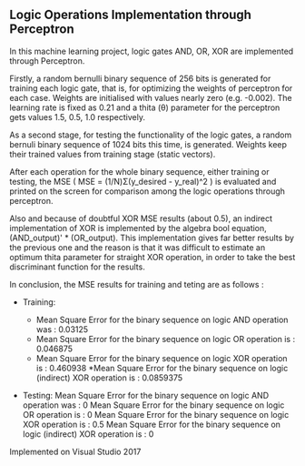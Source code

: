 ## Logic Operations Implementation through Perceptron

In this machine learning project, logic gates AND, OR, XOR are implemented through Perceptron.

Firstly, a random bernulli binary sequence of 256 bits is generated for training each logic gate, that is, for optimizing the weights of perceptron for each case. Weights are initialised with values nearly zero (e.g. -0.002). The learning rate is fixed as 0.21 and a thita (θ) parameter for the perceptron gets values 1.5, 0.5, 1.0 respectively.

As a second stage, for testing the functionality of the logic gates, a random bernuli binary sequence of 1024 bits this time, is generated. Weights keep their trained values from training stage (static vectors). 

After each operation for the whole binary sequence, either training or testing, the MSE ( MSE = (1/Ν)Σ(y_desired - y_real)^2 ) is evaluated and printed on the screen for comparison among the logic operations through perceptron.

Also and because of doubtful XOR MSE results (about 0.5), an indirect implementation of XOR is implemented by the algebra bool equation, (AND_output)' * (OR_output). This implementation gives far better results by the previous one and the reason is that it was difficult to estimate an optimum thita parameter for straight XOR operation, in order to take the best discriminant function for the results.

In conclusion, the MSE results for training and teting are as follows :

  - Training:
     * Mean Square Error for the binary sequence on logic AND operation was : 0.03125
     * Mean Square Error for the binary sequence on logic OR operation is : 0.046875
     * Mean Square Error for the binary sequence on logic XOR operation is : 0.460938
     *Mean Square Error for the binary sequence on logic (indirect) XOR operation is : 0.0859375
  
  - Testing:
     Mean Square Error for the binary sequence on logic AND operation was : 0
     Mean Square Error for the binary sequence on logic OR operation is : 0
     Mean Square Error for the binary sequence on logic XOR operation is : 0.5
     Mean Square Error for the binary sequence on logic (indirect) XOR operation is : 0
    
Implemented on Visual Studio 2017
